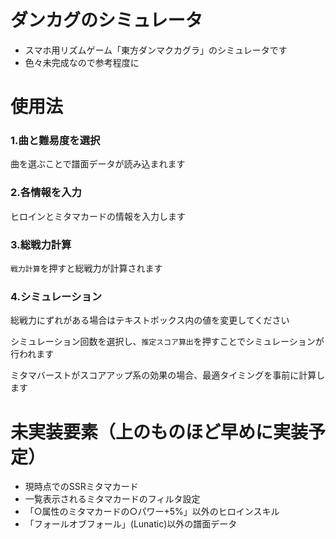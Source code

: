 # ダンカグのシミュレータ
- スマホ用リズムゲーム「東方ダンマクカグラ」のシミュレータです
- 色々未完成なので参考程度に

# 使用法
### 1.曲と難易度を選択
曲を選ぶことで譜面データが読み込まれます
### 2.各情報を入力
ヒロインとミタマカードの情報を入力します
### 3.総戦力計算
`戦力計算`を押すと総戦力が計算されます
### 4.シミュレーション
総戦力にずれがある場合はテキストボックス内の値を変更してください

シミュレーション回数を選択し、`推定スコア算出`を押すことでシミュレーションが行われます

ミタマバーストがスコアアップ系の効果の場合、最適タイミングを事前に計算します

# 未実装要素（上のものほど早めに実装予定）
- 現時点でのSSRミタマカード
- 一覧表示されるミタマカードのフィルタ設定
- 「○属性のミタマカードの○パワー+5%」以外のヒロインスキル
- 「フォールオブフォール」(Lunatic)以外の譜面データ

